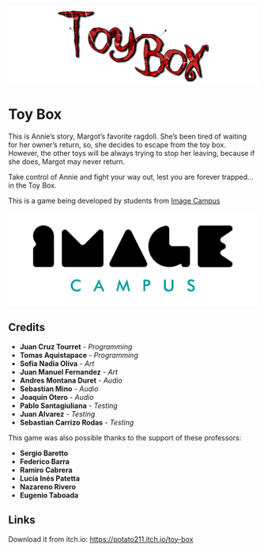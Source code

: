 <p align="center">
<img src="logo.png" alt="Toy Box"/>
</p>

# Toy Box

This is Annie’s story, Margot’s favorite ragdoll. She’s been tired of waiting for her owner’s
return, so, she decides to escape from the toy box. However, the other toys will be always
trying to stop her leaving, because if she does, Margot may never return.

Take control of Annie and fight your way out, lest you are forever trapped... in the Toy Box.

This is a game being developed by students from <a href="https://www.imagecampus.edu.ar/">Image Campus</a>

<p align="center">
  <a href="https://www.imagecampus.edu.ar/">
    <img src="logo-image-campus.png" alt="Image Campus"/>
  </a> 
</p>


## Credits

- **Juan Cruz Tourret** - *Programming*
- **Tomas Aquistapace** - *Programming*
- **Sofia Nadia Oliva** - *Art*
- **Juan Manuel Fernandez** - *Art*
- **​Andres Montana Duret** - *Audio*
- **Sebastian Mino** - *Audio*
- **Joaquín Otero** - *Audio*
- **Pablo Santagiuliana** - *Testing*
- **Juan Alvarez** - *Testing*
- **Sebastian Carrizo Rodas** - *Testing*

This game was also possible thanks to the support of these professors:

- **Sergio Baretto**
- **Federico Barra**
- **Ramiro Cabrera**
- **Lucía Inés Patetta**
- **Nazareno Rivero**
- **Eugenio Taboada**

## Links

Download it from itch.io: https://potato211.itch.io/toy-box
